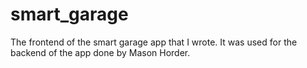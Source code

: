 # smart_garage

The frontend of the smart garage app that I wrote. It was used for the backend of the app done by Mason Horder.


